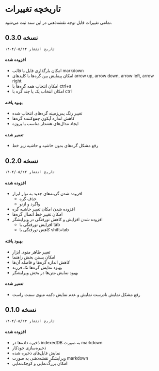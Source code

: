 # تاریخچه تغییرات
تمامی تغییرات قابل توجه نقشه‌ذهنی در این سند ثبت می‌شود.

## نسخه 0.3.0
`تاریخ انتشار ۱۴۰۴/۰۵/۲۴`

#### افزوده شده
- امکان بارگذاری فایل با قالب markdown
- امکان پیمایش بین گره‌ها با کلیدهای arrow up, arrow down, arrow left, arrow right
- امکان انتخاب همه گره‌ها با ctrl+a
- امکان انتخاب یک یا چند گره با ctrl

#### بهبود یافته
- تغییر رنگ پس‌زمینه گره‌های انتخاب شده
- کاهش اندازه آیکون جمع‌کننده گره‌ها
- ایجاد مدال‌های هشدار مناسب با پروژه

#### تعمیر شده
- رفع مشکل گره‌های بدون حاشیه و حاشیه زیر خط

## نسخه 0.2.0
`تاریخ انتشار ۱۴۰۴/۰۵/۲۴`

#### افزوده شده
- افزوده شدن گزینه‌های جدید به نوار ابزار
  - حذف گره
  - واگرد و ازنو
- افزوده شدن امکان تغییر حاشیه گره
- امکان تغییر خط اتصال گره‌ها
- افزوده شدن افزایش و کاهش تورفتگی در ویرایشگر
  - افزایش تورفتگی با tab
  - کاهش تورفتگی با shift+tab

#### بهبود یافته
- تغییر ظاهر منوی ابزار
- امکان بستن بخش راهنما
- کاهش اندازه گره‌ها و فاصله آن‌ها
- بهبود نمایش گره‌ها تک فرزند
- بهبود نمایش متن‌ها در بخش ویرایشگر

#### تعمیر شده
- رفع مشکل نمایش نادرست نمایش و عدم نمایش دکمه منوی سمت راست


## نسخه 0.1.0
`تاریخ انتشار ۱۴۰۴/۰۵/۲۳`

#### افزوده شده
- ذخیره داده‌ها در indexedDB به صورت markdown
- ذخیره‌سازی خودکار
- نمایش فایل‌های ذخیره شده
- ویرایشگر نقشه‌ذهنی به صورت markdown
- امکان بزرگ‌نمایی و کوچک‌نمایی